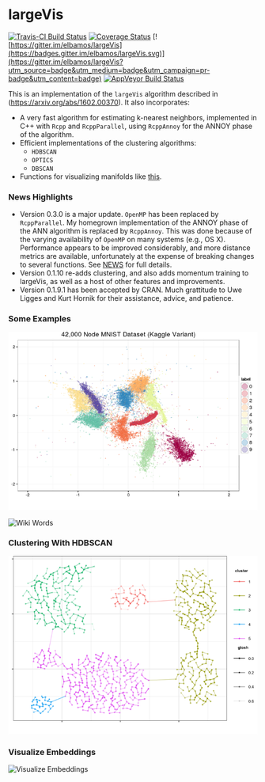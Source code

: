 largeVis
================

[![Travis-CI Build
Status](https://travis-ci.org/elbamos/largeVis.svg?branch=master)](https://travis-ci.org/elbamos/largeVis)
[![Coverage
Status](https://img.shields.io/codecov/c/github/elbamos/largeVis/master.svg)](https://codecov.io/gh/elbamos/largeVis/branch/master)
[![https://gitter.im/elbamos/largeVis](https://badges.gitter.im/elbamos/largeVis.svg)](https://gitter.im/elbamos/largeVis?utm_source=badge&utm_medium=badge&utm_campaign=pr-badge&utm_content=badge)
[![AppVeyor Build
Status](https://ci.appveyor.com/api/projects/status/github/elbamos/largeVis?branch=master&svg=true)](https://ci.appveyor.com/project/elbamos/largeVis?branch=master)

This is an implementation of the `largeVis` algorithm described in
(<https://arxiv.org/abs/1602.00370>). It also incorporates:

-   A very fast algorithm for estimating k-nearest neighbors,
    implemented in C++ with `Rcpp` and `RcppParallel`, using `RcppAnnoy`
    for the ANNOY phase of the algorithm.
-   Efficient implementations of the clustering algorithms:
    -   `HDBSCAN`
    -   `OPTICS`
    -   `DBSCAN`
-   Functions for visualizing manifolds like
    [this](http://cs.stanford.edu/people/karpathy/cnnembed/).

### News Highlights

-   Version 0.3.0 is a major update. `OpenMP` has been replaced by
    `RcppParallel`. My homegrown implementation of the ANNOY phase of
    the ANN algorithm is replaced by `RcppAnnoy`. This was done because
    of the varying availability of `OpenMP` on many systems (e.g., OS
    X). Performance appears to be improved considerably, and more
    distance metrics are available, unfortunately at the expense of
    breaking changes to several functions. See [NEWS](./NEWS.md) for
    full details.
-   Version 0.1.10 re-adds clustering, and also adds momentum training
    to largeVis, as well as a host of other features and improvements.
-   Version 0.1.9.1 has been accepted by CRAN. Much grattitude to Uwe
    Ligges and Kurt Hornik for their assistance, advice, and patience.

### Some Examples

![MNIST](./README_files/figure-markdown_github/drawmnist-1.png)

![Wiki Words](./README_files/figure-markdown_github/drawwikiwords-1.png)

### Clustering With HDBSCAN

![](README_files/figure-gfm/clustering-1.png)<!-- -->

### Visualize Embeddings

![Visualize
Embeddings](./README_files/figure-markdown_github/faceImages-1.png)
